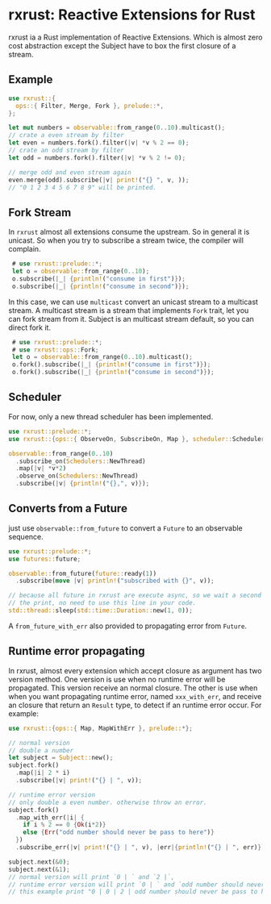 # rxrust: Reactive Extensions for Rust

rxrust ia a Rust implementation of Reactive Extensions. Which is almost zero cost abstraction except the Subject have to box the first closure of a stream.

## Example 

```rust
use rxrust::{
  ops::{ Filter, Merge, Fork }, prelude::*, 
};

let mut numbers = observable::from_range(0..10).multicast();
// crate a even stream by filter
let even = numbers.fork().filter(|v| *v % 2 == 0);
// crate an odd stream by filter
let odd = numbers.fork().filter(|v| *v % 2 != 0);

// merge odd and even stream again
even.merge(odd).subscribe(|v| print!("{} ", v, ));
// "0 1 2 3 4 5 6 7 8 9" will be printed.

```

## Fork Stream

In `rxrust` almost all extensions consume the upstream. So in general it is unicast. So when you try to subscribe a stream twice, the compiler will complain. 

```rust ignore
 # use rxrust::prelude::*;
 let o = observable::from_range(0..10);
 o.subscribe(|_| {println!("consume in first")});
 o.subscribe(|_| {println!("consume in second")});
```

In this case, we can use `multicast` convert an unicast stream to a multicast stream. A multicast stream is a stream that implements `Fork` trait, let you can fork stream from it. Subject is an multicast stream default, so you can direct fork it. 

```rust
 # use rxrust::prelude::*;
 # use rxrust::ops::Fork;
 let o = observable::from_range(0..10).multicast();
 o.fork().subscribe(|_| {println!("consume in first")});
 o.fork().subscribe(|_| {println!("consume in second")});
```

## Scheduler

For now, only a new thread scheduler has been implemented. 

```rust 
use rxrust::prelude::*;
use rxrust::{ops::{ ObserveOn, SubscribeOn, Map }, scheduler::Schedulers };

observable::from_range(0..10)
  .subscribe_on(Schedulers::NewThread)
  .map(|v| *v*2)
  .observe_on(Schedulers::NewThread)
  .subscribe(|v| {println!("{},", v)});
```

## Converts from a Future

just use `observable::from_future` to convert a `Future` to an observable sequence.

```rust
use rxrust::prelude::*;
use futures::future;

observable::from_future(future::ready(1))
  .subscribe(move |v| println!("subscribed with {}", v));

// because all future in rxrust are execute async, so we wait a second to see
// the print, no need to use this line in your code.
std::thread::sleep(std::time::Duration::new(1, 0));
```

A `from_future_with_err` also provided to propagating error from `Future`.


## Runtime error propagating

 In rxrust, almost every extension which accept closure as argument has two version method. One version is use when no runtime error will be propagated. This version receive an normal closure. The other is use when when you want propagating runtime error, named `xxx_with_err`, and receive an closure that return an `Result` type, to detect if an runtime error occur. For example:

```rust
use rxrust::{ops::{ Map, MapWithErr }, prelude::*};

// normal version
// double a number
let subject = Subject::new();
subject.fork()
  .map(|i| 2 * i)
  .subscribe(|v| print!("{} | ", v));

// runtime error version
// only double a even number. otherwise throw an error.
subject.fork()
  .map_with_err(|i| {
    if i % 2 == 0 {Ok(i*2)}
    else {Err("odd number should never be pass to here")}
  })
  .subscribe_err(|v| print!("{} | ", v), |err|{println!("{} | ", err)});

subject.next(&0);
subject.next(&1);
// normal version will print `0 | ` and `2 |`, 
// runtime error version will print `0 | ` and `odd number should never be pass to here | "
// this example print "0 | 0 | 2 | odd number should never be pass to here | "
```

